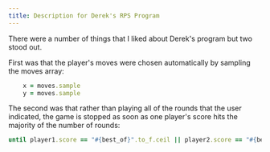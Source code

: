 ```yaml
---
title: Description for Derek's RPS Program
---
```


There were a number of things that I liked about Derek's program but two stood out.

First was that the player's moves were chosen automatically by sampling the moves array:

```ruby
    x = moves.sample
    y = moves.sample
```

The second was that rather than playing all of the rounds that the user indicated, the game is
stopped as soon as one player's score hits the majority of the number of rounds:

```ruby
until player1.score == "#{best_of}".to_f.ceil || player2.score == "#{best_of}".to_f.ceil do
```